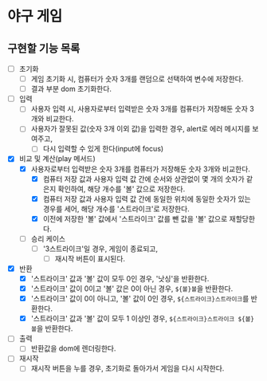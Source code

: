 # 야구 게임

## 구현할 기능 목록

- [ ] 초기화
  - [ ] 게임 초기화 시, 컴퓨터가 숫자 3개를 랜덤으로 선택하여 변수에 저장한다.
  - [ ] 결과 부분 dom 초기화한다.
- [ ] 입력
  - [ ] 사용자 입력 시, 사용자로부터 입력받은 숫자 3개를 컴퓨터가 저장해둔 숫자 3개와 비교한다.
  - [ ] 사용자가 잘못된 값(숫자 3개 이외 값)을 입력한 경우, alert로 에러 메시지를 보여주고,
    - [ ] 다시 입력할 수 있게 한다(input에 focus)
- [x] 비교 및 계산(play 메서드)
  - [x] 사용자로부터 입력받은 숫자 3개를 컴퓨터가 저장해둔 숫자 3개와 비교한다.
    - [x] 컴퓨터 저장 값과 사용자 입력 값 간에 순서와 상관없이 몇 개의 숫자가 같은지 확인하여, 해당 개수를 '볼' 값으로 저장한다.
    - [x] 컴퓨터 저장 값과 사용자 입력 값 간에 동일한 위치에 동일한 숫자가 있는 경우를 세어, 해당 개수를 '스트라이크'로 저장한다.
    - [x] 이전에 저장한 '볼' 값에서 '스트라이크' 값를 뺀 값을 '볼' 값으로 재할당한다.
  - [ ] 승리 케이스
    - [ ] '3스트라이크'일 경우, 게임이 종료되고,
      - [ ] 재시작 버튼이 표시된다.
- [x] 반환
  - [x] '스트라이크' 값과 '볼' 값이 모두 0인 경우, '낫싱'을 반환한다.
  - [x] '스트라이크' 값이 0이고 '볼' 값은 0이 아닌 경우, `${볼}볼`을 반환한다.
  - [x] '스트라이크' 값이 0이 아니고, '볼' 값이 0인 경우, `${스트라이크}스트라이크`를 반환한다.
  - [x] '스트라이크' 값과 '볼' 값이 모두 1 이상인 경우, `${스트라이크}스트라이크 ${볼}볼`을 반환한다.
- [ ] 출력
  - [ ] 반환값을 dom에 렌더링한다.
- [ ] 재시작
  - [ ] 재시작 버튼을 누를 경우, 초기화로 돌아가서 게임을 다시 시작한다.

